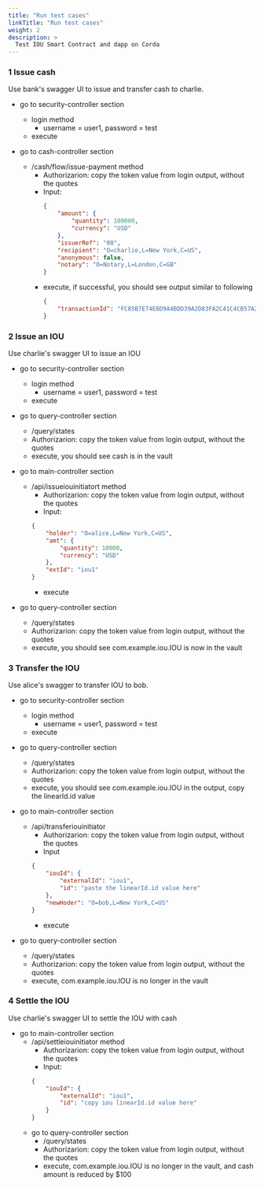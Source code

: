 ```yaml
---
title: "Run test cases"
linkTitle: "Run test cases"
weight: 2
description: >
  Test IOU Smart Contract and dapp on Corda
---
```


### 1 Issue cash

Use bank's swagger UI to issue and transfer cash to charlie. 

* go to security-controller section
    * login method
        * username = user1, password = test
    * execute

* go to cash-controller section
    * /cash/flow/issue-payment method
        * Authorizarion: copy the token value from login output, without the quotes
        * Input:
            ```json
            {
                "amount": {
                    "quantity": 100000,
                    "currency": "USD"
                },
                "issuerRef": "00",
                "recipient": "O=charlie,L=New York,C=US",
                "anonymous": false,
                "notary": "O=Notary,L=London,C=GB"
            }  
            ```      
        * execute, if successful, you should see output similar to following
            ```json
            {
                "transactionId": "FC85B7E74E8D9A4BDD39A2D83FA2C41C4CB57A296E43A3B5D9AF08FC7CF06E1B"
            }  
            ```

### 2 Issue an IOU

Use charlie's swagger UI to issue an IOU
* go to security-controller section
    * login method
        * username = user1, password = test
    * execute

* go to query-controller section
    * /query/states
    * Authorizarion: copy the token value from login output, without the quotes
    * execute, you should see cash is in the vault

* go to main-controller section
    * /api/issueiouinitiatort method
        * Authorizarion: copy the token value from login output, without the quotes
        * Input:
        ```json
        {
            "holder": "O=alice,L=New York,C=US",
            "amt": {
                "quantity": 10000,
                "currency": "USD"
            },
            "extId": "iou1"
        }
        ```
        * execute

* go to query-controller section
    * /query/states
    * Authorizarion: copy the token value from login output, without the quotes
    * execute, you should see com.example.iou.IOU is now in the vault

### 3 Transfer the IOU

Use alice's swagger to transfer IOU to bob. 

* go to security-controller section
    * login method
        * username = user1, password = test
    * execute

* go to query-controller section
    * /query/states
    * Authorizarion: copy the token value from login output, without the quotes
    * execute, you should see com.example.iou.IOU in the output, copy the linearId.id value

* go to main-controller section
    * /api/transferiouinitiator
        * Authorizarion: copy the token value from login output, without the quotes
        * Input
        ```json
        {
            "iouId": {
                "externalId": "iou1",
                "id": "paste the linearId.id value here"
            },
            "newHoder": "O=bob,L=New York,C=US"
        }
        ```
        * execute

* go to query-controller section
    * /query/states
    * Authorizarion: copy the token value from login output, without the quotes
    * execute, com.example.iou.IOU is no longer in the vault

### 4 Settle the IOU

Use charlie's swagger UI to settle the IOU with cash

* go to main-controller section
    * /api/settleiouinitiator method
        * Authorizarion: copy the token value from login output, without the quotes
        * Input:
        ```json
        {
            "iouId": {
                "externalId": "iou1",
                "id": "copy iou linearId.id value here"
            }
        }
        ```
    * go to query-controller section
        * /query/states
        * Authorizarion: copy the token value from login output, without the quotes
        * execute, com.example.iou.IOU is no longer in the vault, and cash amount is reduced by $100